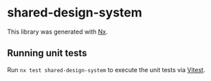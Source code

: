 # shared-design-system

This library was generated with [Nx](https://nx.dev).

## Running unit tests

Run `nx test shared-design-system` to execute the unit tests via [Vitest](https://vitest.dev/).
